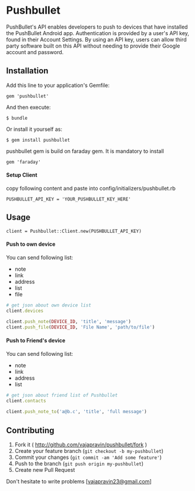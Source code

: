 # Pushbullet
PushBullet's API enables developers to push to devices that have installed the PushBullet Android app. Authentication is provided by a user's API key, found in their Account Settings. By using an API key, users can allow third party software built on this API without needing to provide their Google account and password.

## Installation

Add this line to your application's Gemfile:

    gem 'pushbullet'

And then execute:

    $ bundle

Or install it yourself as:

    $ gem install pushbullet

pushbullet gem is build on faraday gem. It is mandatory to install
	
	gem 'faraday' 

#### Setup Client

copy following content and paste into config/initializers/pushbullet.rb
	
	PUSHBULLET_API_KEY = 'YOUR_PUSHBULLET_KEY_HERE'

## Usage

	client = Pushbullet::Client.new(PUSHBULLET_API_KEY)

#### Push to own device

You can send following list:
- note
- link
- address
- list
- file


```ruby
# get json about own device list
client.devices

client.push_note(DEVICE_ID, 'title', 'message')
client.push_file(DEVICE_ID, 'File Name', 'path/to/file')
```

#### Push to Friend's device

You can send following list:
- note
- link
- address
- list

```ruby
# get json about friend list of Pushbullet
client.contacts
	
client.push_note_to('a@b.c', 'title', 'full message')
```
## Contributing

1. Fork it ( http://github.com/vajapravin/pushbullet/fork )
2. Create your feature branch (`git checkout -b my-pushbullet`)
3. Commit your changes (`git commit -am 'Add some feature'`)
4. Push to the branch (`git push origin my-pushbullet`)
5. Create new Pull Request

Don't hesitate to write problems [vajapravin23@gmail.com]